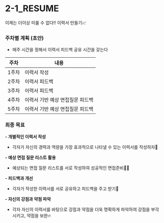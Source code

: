 # 2-1_RESUME
이제는 더이상 미룰 수 없다!! 이력서 만들기📈

### 주차별 계획 (초안)
- 매주 시간을 정해서 이력서 피드백 공유 시간을 갖는다

| 주차    | 내용                                    |
| ------- | -------------------------------------- |
| 1주차 | 이력서 작성 |
| 2주차 | 이력서 피드백  |
| 3주차 | 이력서 피드백  |
| 4주차 | 이력서 기반 예상 면접질문 피드백 |
| 5주차 | 이력서 기반 예상 면접질문 피드백 |

### 최종 목표
**- 개별적인 이력서 작성**
  - 각자가 자신의 경력과 역량을 가장 효과적으로 나타낼 수 있는 이력서를 작성하자📌

**- 예상 면접 질문 리스트 활용**
  - 예상되는 면접 질문 리스트를 서로 작성하여 성공적인 면접준비🧑‍🏫

**- 피드백과 개선**
  - 각자가 작성한 이력서를 서로 공유하고 피드백을 주고 받기📝

**- 자신의 강점과 약점 파악**
  - 각자 자신의 이력서를 바탕으로 강점과 약점을 더욱 명확하게 파악하여 강점을 부각시키고, 약점을 보완🔥

